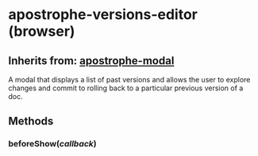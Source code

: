 # apostrophe-versions-editor (browser)
## Inherits from: [apostrophe-modal](../apostrophe-modal/browser-apostrophe-modal.md)
A modal that displays a list of past versions and allows the user
to explore changes and commit to rolling back to a particular previous
version of a doc.


## Methods
### beforeShow(*callback*)

